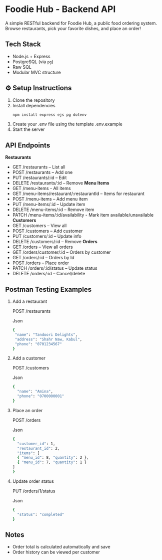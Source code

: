 # Foodie Hub - Backend API

A simple RESTful backend for Foodie Hub, a public food ordering system. Browse restaurants, pick your favorite dishes, and place an order!

## Tech Stack

- Node.js + Express
- PostgreSQL (via `pg`)
- Raw SQL 
- Modular MVC structure

## ⚙️ Setup Instructions

1. Clone the repository 
2. Install dependencies  
   ```bash
   npm install express ejs pg dotenv
3. Create your .env file using the template .env.example
4. Start the server

## API Endpoints 

**Restaurants**
- GET /restaurants – List all
- POST /restaurants – Add one
- PUT /restaurants/:id – Edit
- DELETE /restaurants/:id – Remove
**Menu Items**
- GET /menu-items - All items
- GET /menu-items/restaurant/:restaurantId – Items for restaurant
- POST /menu-items – Add menu item
- PUT /menu-items/:id – Update item
- DELETE /menu-items/:id – Remove item
- PATCH /menu-items/:id/availability - Mark item available/unavailable
**Customers**
- GET /customers – View all
- POST /customers – Add customer
- PUT /customers/:id – Update info
- DELETE /customers/:id – Remove
**Orders**
- GET /orders – View all orders
- GET /orders/customer/:id – Orders by customer
- GET /orders/:id – Orders by Id
- POST /orders – Place order
- PATCH /orders/:id/status – Update status
- DELETE /orders/:id – Cancel/delete

## Postman Testing Examples

1. Add a restaurant

   POST /restaurants

   Json
   
   ```bash
   {
    "name": "Tandoori Delights",
    "address": "Shahr Naw, Kabul",
    "phone": "0701234567"
   }

2. Add a customer

   POST /customers

   Json
   ```bash
   {
     "name": "Amina",
     "phone": "0700000001"
   }

3. Place an order
 
   POST /orders
 
   Json
   ```bash
   {
     "customer_id": 1,
     "restaurant_id": 2,
     "items": [
     { "menu_id": 8, "quantity": 2 },
     { "menu_id": 7, "quantity": 1 }
   ]
   }

4. Update order status
 
   PUT /orders/1/status
 
   Json
   ```bash
   {
     "status": "completed"
   }

## Notes

- Order total is calculated automatically and save
- Order history can be viewed per customer

